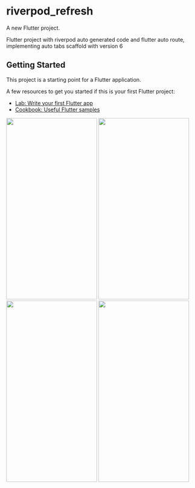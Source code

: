 # riverpod_refresh

A new Flutter project.

Flutter project with riverpod auto generated code and flutter auto route, implementing auto tabs scaffold with version 6

## Getting Started

This project is a starting point for a Flutter application.

A few resources to get you started if this is your first Flutter project:

- [Lab: Write your first Flutter app](https://docs.flutter.dev/get-started/codelab)
- [Cookbook: Useful Flutter samples](https://docs.flutter.dev/cookbook)

<img src="https://user-images.githubusercontent.com/40820956/232725973-adca8ad7-778a-42ba-beb8-2085ebcb43eb.png" width="240" height="480">
<img src="https://user-images.githubusercontent.com/40820956/232725981-f99d7f87-97cc-4c1d-a2cb-fcb1859e303a.png" width="240" height="480">
<img src="https://user-images.githubusercontent.com/40820956/232725986-4322cf1d-977b-4ce6-bed7-940516a1c3e9.png" width="240" height="480">
<img src="https://user-images.githubusercontent.com/40820956/232725991-150d198a-3dab-40b0-90d9-f99b1e374416.png" width="240" height="480">
